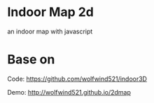 # Indoor Map 2d
an indoor map with javascript

# Base on
Code: https://github.com/wolfwind521/indoor3D

Demo: http://wolfwind521.github.io/2dmap